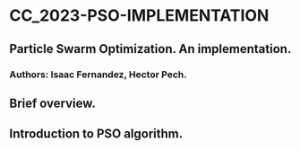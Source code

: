 # CC_2023-PSO-IMPLEMENTATION
## Particle Swarm Optimization. An implementation.
### Authors: Isaac Fernandez, Hector Pech. 

## Brief overview.


## Introduction to PSO algorithm.
